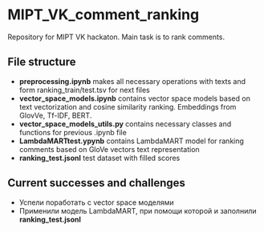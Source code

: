 # MIPT_VK_comment_ranking
Repository for MIPT VK hackaton. Main task is to rank comments.

## File structure 
- **preprocessing.ipynb** makes all necessary operations with texts and form ranking_train/test.tsv for next files
- **vector_space_models.ipynb** contains vector space models based on text vectorization and cosine similarity ranking. Embeddings from GlovVe, Tf-IDF, BERT.
- **vector_space_models_utils.py** contains necessary classes and functions for previous .ipynb file
- **LambdaMARTtest.ypynb** contains LambdaMART model for ranking comments based on GloVe vectors text representation
- **ranking_test.jsonl** test dataset with filled scores

## Current successes and challenges
- Успели поработать с vector space моделями
- Применили модель LambdaMART, при помощи которой и заполнили **ranking_test.jsonl**

